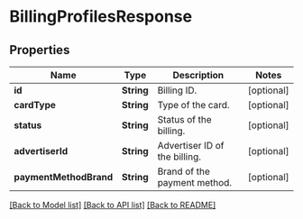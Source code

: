 # BillingProfilesResponse

## Properties
Name | Type | Description | Notes
------------ | ------------- | ------------- | -------------
**id** | **String** | Billing ID. | [optional] 
**cardType** | **String** | Type of the card. | [optional] 
**status** | **String** | Status of the billing. | [optional] 
**advertiserId** | **String** | Advertiser ID of the billing. | [optional] 
**paymentMethodBrand** | **String** | Brand of the payment method. | [optional] 

[[Back to Model list]](../README.md#documentation-for-models) [[Back to API list]](../README.md#documentation-for-api-endpoints) [[Back to README]](../README.md)


